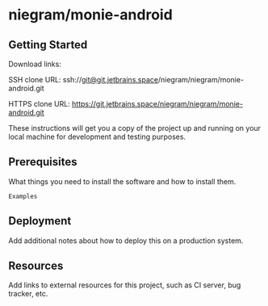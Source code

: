 # niegram/monie-android



## Getting Started

Download links:

SSH clone URL: ssh://git@git.jetbrains.space/niegram/niegram/monie-android.git

HTTPS clone URL: https://git.jetbrains.space/niegram/niegram/monie-android.git



These instructions will get you a copy of the project up and running on your local machine for development and testing purposes.

## Prerequisites

What things you need to install the software and how to install them.

```
Examples
```

## Deployment

Add additional notes about how to deploy this on a production system.

## Resources

Add links to external resources for this project, such as CI server, bug tracker, etc.
